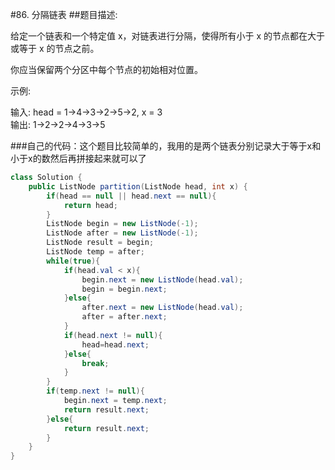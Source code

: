 #86. 分隔链表
##题目描述:

给定一个链表和一个特定值 x，对链表进行分隔，使得所有小于 x 的节点都在大于或等于 x 的节点之前。

你应当保留两个分区中每个节点的初始相对位置。

示例:

输入: head = 1->4->3->2->5->2, x = 3  
输出: 1->2->2->4->3->5

###自己的代码：这个题目比较简单的，我用的是两个链表分别记录大于等于x和小于x的数然后再拼接起来就可以了

```java
class Solution {
    public ListNode partition(ListNode head, int x) {
        if(head == null || head.next == null){
            return head;
        }
        ListNode begin = new ListNode(-1);
        ListNode after = new ListNode(-1);
        ListNode result = begin;
        ListNode temp = after;
        while(true){
            if(head.val < x){
                begin.next = new ListNode(head.val);
                begin = begin.next;
            }else{
                after.next = new ListNode(head.val);
                after = after.next;
            }
            if(head.next != null){
                head=head.next;
            }else{
                break;
            }
        }
        if(temp.next != null){
            begin.next = temp.next;
            return result.next;
        }else{
            return result.next;
        }
    }
}
```
